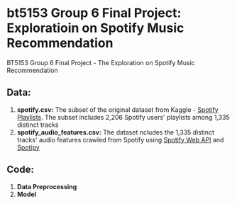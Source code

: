 # bt5153 Group 6 Final Project: Exploratioin on Spotify Music Recommendation
BT5153 Group 6  Final Project - The Exploration on Spotify Music Recommendation

## Data:
1. **spotify.csv:** The subset of the original dataset from Kaggle - [Spotify Playlists](https://www.kaggle.com/datasets/andrewmvd/spotify-playlists). The subset includes 2,206 Spotify users' playlists among 1,335 distinct tracks
2. **spotify_audio_features.csv:** The dataset ncludes the 1,335 distinct tracks' audio features crawled from Spotify using [Spotify Web API](https://developer.spotify.com/documentation/web-api/reference/#/) and [Spotipy](https://spotipy.readthedocs.io/en/2.19.0/)

## Code:
1. **Data Preprocessing**
2. **Model**
